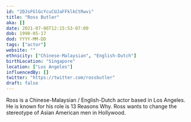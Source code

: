 ```yaml
---
id: "2DJsFGlGcYcuCUJaFFklkCtRwvi"
title: "Ross Butler"
aka: []
date: 2021-07-06T12:15:53-07:00
dob: 1990-05-17
dod: YYYY-MM-DD
tags: ["actor"]
website: ""
ethnicity: ["Chinese-Malaysian", "English-Dutch"]
birthLocation: "Singapore"
location: ["Los Angeles"]
influencedBy: []
twitter: "https://twitter.com/rossbutler"
draft: false
---
```


Ross is a Chinese-Malaysian / English-Dutch actor based in Los Angeles. He is
known for his role is 13 Reasons Why. Ross wants to change the stereotype of
Asian American men in Hollywood.
